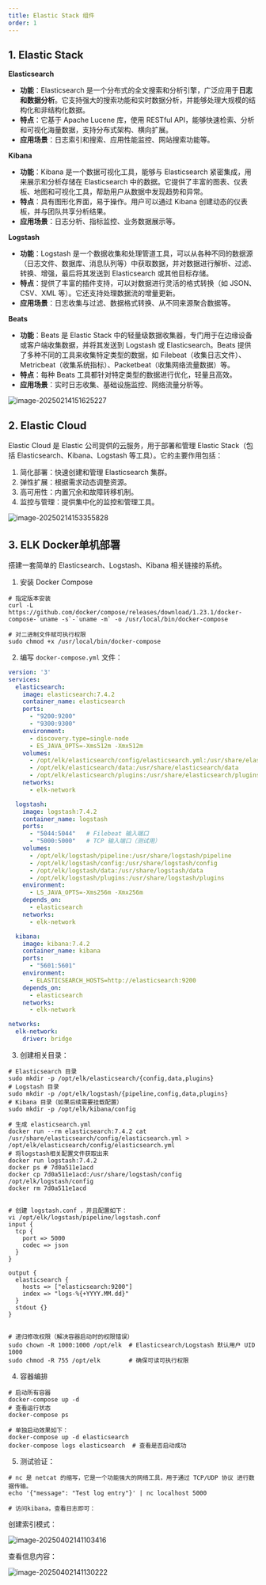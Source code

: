 ```yaml
---
title: Elastic Stack 组件
order: 1
---
```


## 1. Elastic Stack 

**Elasticsearch**

- **功能**：Elasticsearch 是一个分布式的全文搜索和分析引擎，广泛应用于**日志和数据分析**。它支持强大的搜索功能和实时数据分析，并能够处理大规模的结构化和非结构化数据。
- **特点**：它基于 Apache Lucene 库，使用 RESTful API，能够快速检索、分析和可视化海量数据，支持分布式架构、横向扩展。
- **应用场景**：日志索引和搜索、应用性能监控、网站搜索功能等。

**Kibana**

- **功能**：Kibana 是一个数据可视化工具，能够与 Elasticsearch 紧密集成，用来展示和分析存储在 Elasticsearch 中的数据。它提供了丰富的图表、仪表板、地图和可视化工具，帮助用户从数据中发现趋势和异常。
- **特点**：具有图形化界面，易于操作。用户可以通过 Kibana 创建动态的仪表板，并与团队共享分析结果。
- **应用场景**：日志分析、指标监控、业务数据展示等。

**Logstash**

- **功能**：Logstash 是一个数据收集和处理管道工具，可以从各种不同的数据源（日志文件、数据库、消息队列等）中获取数据，并对数据进行解析、过滤、转换、增强，最后将其发送到 Elasticsearch 或其他目标存储。
- **特点**：提供了丰富的插件支持，可以对数据进行灵活的格式转换（如 JSON、CSV、XML 等）。它还支持处理数据流的增量更新。
- **应用场景**：日志收集与过滤、数据格式转换、从不同来源聚合数据等。

**Beats**

- **功能**：Beats 是 Elastic Stack 中的轻量级数据收集器，专门用于在边缘设备或客户端收集数据，并将其发送到 Logstash 或 Elasticsearch。Beats 提供了多种不同的工具来收集特定类型的数据，如 Filebeat（收集日志文件）、Metricbeat（收集系统指标）、Packetbeat（收集网络流量数据）等。
- **特点**：每种 Beats 工具都针对特定类型的数据进行优化，轻量且高效。
- **应用场景**：实时日志收集、基础设施监控、网络流量分析等。

![image-20250214151625227](https://raw.githubusercontent.com/xupengboo/xupengboo-picture/main/img/image-20250214151625227.png)

## 2. Elastic Cloud

Elastic Cloud 是 Elastic 公司提供的云服务，用于部署和管理 Elastic Stack（包括 Elasticsearch、Kibana、Logstash 等工具）。它的主要作用包括：

1. 简化部署：快速创建和管理 Elasticsearch 集群。
2. 弹性扩展：根据需求动态调整资源。
3. 高可用性：内置冗余和故障转移机制。
4. 监控与管理：提供集中化的监控和管理工具。

![image-20250214153355828](https://raw.githubusercontent.com/xupengboo/xupengboo-picture/main/img/image-20250214153355828.png)

## 3. ELK Docker单机部署

搭建一套简单的 Elasticsearch、Logstash、Kibana 相关链接的系统。

1. 安装 Docker Compose 

```shell
# 指定版本安装
curl -L https://github.com/docker/compose/releases/download/1.23.1/docker-compose-`uname -s`-`uname -m` -o /usr/local/bin/docker-compose

# 对二进制文件赋可执行权限
sudo chmod +x /usr/local/bin/docker-compose
```

2. 编写 `docker-compose.yml` 文件：

```yaml
version: '3'
services:
  elasticsearch:
    image: elasticsearch:7.4.2
    container_name: elasticsearch
    ports:
      - "9200:9200"
      - "9300:9300"
    environment:
      - discovery.type=single-node
      - ES_JAVA_OPTS=-Xms512m -Xmx512m
    volumes:
      - /opt/elk/elasticsearch/config/elasticsearch.yml:/usr/share/elasticsearch/config/elasticsearch.yml
      - /opt/elk/elasticsearch/data:/usr/share/elasticsearch/data
      - /opt/elk/elasticsearch/plugins:/usr/share/elasticsearch/plugins
    networks:
      - elk-network

  logstash:
    image: logstash:7.4.2
    container_name: logstash
    ports:
      - "5044:5044"   # Filebeat 输入端口
      - "5000:5000"   # TCP 输入端口（测试用）
    volumes:
      - /opt/elk/logstash/pipeline:/usr/share/logstash/pipeline
      - /opt/elk/logstash/config:/usr/share/logstash/config
      - /opt/elk/logstash/data:/usr/share/logstash/data
      - /opt/elk/logstash/plugins:/usr/share/logstash/plugins
    environment:
      - LS_JAVA_OPTS=-Xms256m -Xmx256m
    depends_on:
      - elasticsearch
    networks:
      - elk-network

  kibana:
    image: kibana:7.4.2
    container_name: kibana
    ports:
      - "5601:5601"
    environment:
      - ELASTICSEARCH_HOSTS=http://elasticsearch:9200
    depends_on:
      - elasticsearch
    networks:
      - elk-network

networks:
  elk-network:
    driver: bridge
```

3. 创建相关目录：

```shell
# Elasticsearch 目录
sudo mkdir -p /opt/elk/elasticsearch/{config,data,plugins}
# Logstash 目录
sudo mkdir -p /opt/elk/logstash/{pipeline,config,data,plugins}
# Kibana 目录（如果后续需要挂载配置）
sudo mkdir -p /opt/elk/kibana/config

# 生成 elasticsearch.yml
docker run --rm elasticsearch:7.4.2 cat /usr/share/elasticsearch/config/elasticsearch.yml > /opt/elk/elasticsearch/config/elasticsearch.yml
# 将logstash相关配置文件获取出来
docker run logstash:7.4.2
docker ps # 7d0a511e1acd
docker cp 7d0a511e1acd:/usr/share/logstash/config /opt/elk/logstash/config
docker rm 7d0a511e1acd


# 创建 logstash.conf ，并且配置如下：
vi /opt/elk/logstash/pipeline/logstash.conf
input {
  tcp {
    port => 5000
    codec => json
  }
}

output {
  elasticsearch {
    hosts => ["elasticsearch:9200"]
    index => "logs-%{+YYYY.MM.dd}"
  }
  stdout {}
}


# 递归修改权限（解决容器启动时的权限错误）
sudo chown -R 1000:1000 /opt/elk  # Elasticsearch/Logstash 默认用户 UID 1000
sudo chmod -R 755 /opt/elk        # 确保可读可执行权限
```

4. 容器编排

```shell
# 启动所有容器
docker-compose up -d
# 查看运行状态
docker-compose ps

# 单独启动效果如下：
docker-compose up -d elasticsearch
docker-compose logs elasticsearch  # 查看是否启动成功
```

5. 测试验证：

```shell
# nc 是 netcat 的缩写，它是一个功能强大的网络工具，用于通过 TCP/UDP 协议 进行数据传输。
echo '{"message": "Test log entry"}' | nc localhost 5000

# 访问kibana，查看日志即可：
```

创建索引模式：

![image-20250402141103416](https://raw.githubusercontent.com/xupengboo/xupengboo-picture/main/img/image-20250402141103416.png)

查看信息内容：

![image-20250402141130222](https://raw.githubusercontent.com/xupengboo/xupengboo-picture/main/img/image-20250402141130222.png)